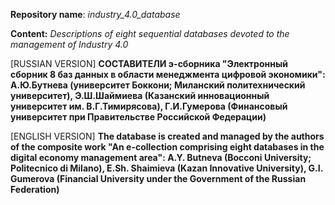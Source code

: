 **Repository name**: *industry_4.0_database*

**Content:** *Descriptions of eight sequential databases devoted to the management of Industry 4.0*

[RUSSIAN VERSION]
**СОСТАВИТЕЛИ э-сборника "Электронный сборник 8 баз данных в области менеджмента цифровой экономики": А.Ю.Бутнева (университет Боккони; Миланский политехнический университет), Э.Ш.Шаймиева (Казанский инновационный университет им. В.Г.Тимирясова), Г.И.Гумерова (Финансовый университет при Правительстве Российской Федерации)**


[ENGLISH VERSION]
**The database is created and managed by the authors of the composite work "An e-collection comprising eight databases in the digital economy management area": A.Y. Butneva (Bocconi University; Politecnico di Milano), E.Sh. Shaimieva (Kazan Innovative University), G.I. Gumerova (Financial University under the Government of the Russian Federation)**
